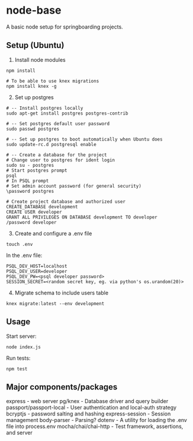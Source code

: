# node-base
A basic node setup for springboarding projects.

## Setup (Ubuntu)

1. Install node modules
```
npm install

# To be able to use knex migrations
npm install knex -g
```

2. Set up postgres
```
# -- Install postgres locally
sudo apt-get install postgres postgres-contrib

# -- Set postgres default user password
sudo passwd postgres

# -- Set up postgres to boot automatically when Ubuntu does
sudo update-rc.d postgresql enable

# -- Create a database for the project
# Change user to postgres for ident login
sudo su - postgres
# Start postgres prompt
psql
# In PSQL prompt
# Set admin account password (for general security)
\password postgres

# Create project database and authorized user
CREATE_DATABASE development
CREATE USER developer
GRANT ALL PRIVILEGES ON DATABASE development TO developer
/password developer
```

3. Create and configure a .env file
```
touch .env
```

In the .env file:
```
PSQL_DEV_HOST=localhost
PSQL_DEV_USER=developer
PSQL_DEV_PW=<psql developer password>
SESSION_SECRET=<random secret key, eg. via python's os.urandom(20)>
```

4. Migrate schema to include users table
```
knex migrate:latest --env development
```

## Usage
Start server:
```
node index.js
```

Run tests:
```
npm test
```

## Major components/packages
express - web server
pg/knex - Database driver and query builder
passport/passport-local - User authentication and local-auth strategy
bcryptjs - password salting and hashing
express-session - Session management
body-parser - Parsing?
dotenv - A utility for loading the .env file into process.env
mocha/chai/chai-http - Test framework, assertions, and server